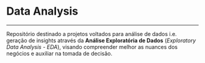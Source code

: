 # Data Analysis
___

Repositório destinado a projetos voltados para análise de dados i.e. geração de insights através da **Análise Exploratória de Dados** (*Exploratory Data Analysis - EDA*), visando compreender melhor as nuances dos negócios e auxiliar na tomada de decisão.

